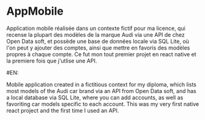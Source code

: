 # AppMobile
Application mobile réalisée dans un contexte fictif pour ma licence, qui recense la plupart des modèles de la marque Audi via une API de chez Open Data soft, et possède une base de données locale via SQL Lite, où l'on peut y ajouter des comptes, ainsi que mettre en favoris des modèles propres à chaque compte. Ce fut mon tout premier projet en react native et la premiere fois que j'utlise une API. 

#EN:

Mobile application created in a fictitious context for my diploma, which lists most models of the Audi car brand via an API from Open Data soft, and has a local database via SQL Lite, where you can add accounts, as well as favoriting car models specific to each account. This was my very first native react project and the first time I used an API. 

